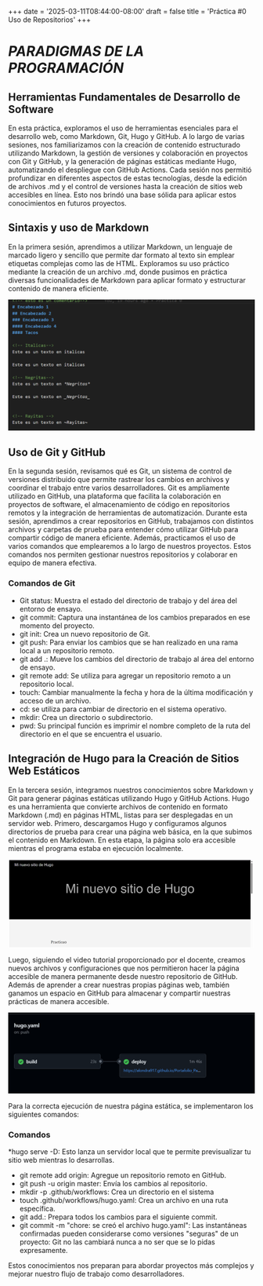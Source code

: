 +++
date = '2025-03-11T08:44:00-08:00'
draft = false 
title = 'Práctica #0 Uso de Repositorios'
+++
# *PARADIGMAS DE LA PROGRAMACIÓN*
## Herramientas Fundamentales de Desarrollo de Software
En esta práctica, exploramos el uso de herramientas esenciales para el desarrollo web, como Markdown, Git, Hugo y GitHub. A lo largo de varias sesiones, nos familiarizamos con la creación de contenido estructurado utilizando Markdown, la gestión de versiones y colaboración en proyectos con Git y GitHub, y la generación de páginas estáticas mediante Hugo, automatizando el despliegue con GitHub Actions.
Cada sesión nos permitió profundizar en diferentes aspectos de estas tecnologías, desde la edición de archivos .md y el control de versiones hasta la creación de sitios web accesibles en línea. Esto nos brindó una base sólida para aplicar estos conocimientos en futuros proyectos.
## Sintaxis y uso de Markdown
En la primera sesión, aprendimos a utilizar Markdown, un lenguaje de marcado ligero y sencillo que permite dar formato al texto sin emplear etiquetas complejas como las de HTML. Exploramos su uso práctico mediante la creación de un archivo .md, donde pusimos en práctica diversas funcionalidades de Markdown para aplicar formato y estructurar contenido de manera eficiente.

![Markdown](./imagenesP0/Markdown.png "Uso de markdown")

## Uso de Git y GitHub
En la segunda sesión, revisamos qué es Git, un sistema de control de versiones distribuido que permite rastrear los cambios en archivos y coordinar el trabajo entre varios desarrolladores. Git es ampliamente utilizado en GitHub, una plataforma que facilita la colaboración en proyectos de software, el almacenamiento de código en repositorios remotos y la integración de herramientas de automatización.
Durante esta sesión, aprendimos a crear repositorios en GitHub, trabajamos con distintos archivos y carpetas de prueba para entender cómo utilizar GitHub para compartir código de manera eficiente. Además, practicamos el uso de varios comandos que emplearemos a lo largo de nuestros proyectos. Estos comandos nos permiten gestionar nuestros repositorios y colaborar en equipo de manera efectiva.
### Comandos de Git
* Git status: Muestra el estado del directorio de trabajo y del área del entorno de ensayo.
* git commit: Captura una instantánea de los cambios preparados en ese momento del proyecto.
* git init: Crea un nuevo repositorio de Git.
* git push: Para enviar los cambios que se han realizado en una rama local a un repositorio remoto.
* git add .: Mueve los cambios del directorio de trabajo al área del entorno de ensayo.
* git remote add: Se utiliza para agregar un repositorio remoto a un repositorio local. 
* touch: Cambiar manualmente la fecha y hora de la última modificación y acceso de un archivo.
* cd: se utiliza para cambiar de directorio en el sistema operativo. 
* mkdir: Crea un directorio o subdirectorio.
* pwd: Su principal función es imprimir el nombre completo de la ruta del directorio en el que se encuentra el usuario.

## Integración de Hugo para la Creación de Sitios Web Estáticos

En la tercera sesión, integramos nuestros conocimientos sobre Markdown y Git para generar páginas estáticas utilizando Hugo y GitHub Actions. Hugo es una herramienta que convierte archivos de contenido en formato Markdown (.md) en páginas HTML, listas para ser desplegadas en un servidor web.
Primero, descargamos Hugo y configuramos algunos directorios de prueba para crear una página web básica, en la que subimos el contenido en Markdown. En esta etapa, la página solo era accesible mientras el programa estaba en ejecución localmente.

 ![Sitio_Hugo](./imagenesP0/Nuevo_sitioHugo.png "Nuevo sitio hugo")

 Luego, siguiendo el video tutorial proporcionado por el docente, creamos nuevos archivos y configuraciones que nos permitieron hacer la página accesible de manera permanente desde nuestro repositorio de GitHub. Además de aprender a crear nuestras propias páginas web, también ganamos un espacio en GitHub para almacenar y compartir nuestras prácticas de manera accesible.

![Pagina_estatica](./imagenesP0/hugo.yaml.png "Actualizaciones de pagina")

 Para la correcta ejecución de nuestra página estática, se implementaron los siguientes comandos:
### Comandos
*hugo serve -D: Esto lanza un servidor local que te permite previsualizar tu sitio web mientras lo desarrollas.
* git remote add origin: Agregue un repositorio remoto en GitHub.
* git push -u origin master: Envía los cambios al repositorio.
* mkdir -p .github/workflows: Crea un directorio en el sistema
* touch .github/workflows/hugo.yaml: Crea un archivo en una ruta específica.
* git add.: Prepara todos los cambios para el siguiente commit.
* git commit -m "chore: se creó el archivo hugo.yaml": Las instantáneas confirmadas pueden considerarse como versiones "seguras" de un proyecto: Git no las cambiará nunca a no ser que se lo pidas expresamente.

Estos conocimientos nos preparan para abordar proyectos más complejos y mejorar nuestro flujo de trabajo como desarrolladores.

